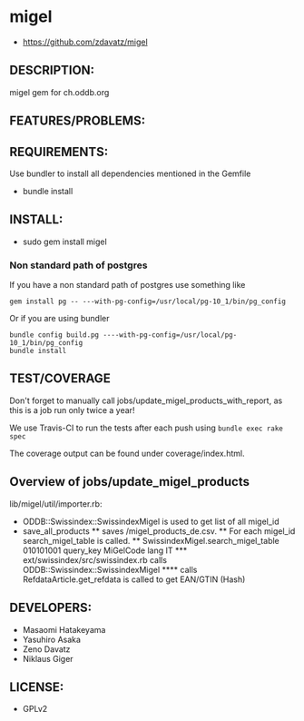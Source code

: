 # migel

* https://github.com/zdavatz/migel

## DESCRIPTION:

migel gem for ch.oddb.org

## FEATURES/PROBLEMS:

## REQUIREMENTS:

Use bundler to install all dependencies mentioned in the Gemfile

* bundle install

## INSTALL:

* sudo gem install migel

### Non standard path of postgres

If you have a non standard path of postgres use something like

    gem install pg -- ---with-pg-config=/usr/local/pg-10_1/bin/pg_config

Or if you are using bundler

    bundle config build.pg ----with-pg-config=/usr/local/pg-10_1/bin/pg_config
    bundle install

## TEST/COVERAGE

Don't forget to manually call  jobs/update_migel_products_with_report, as this is a job run only twice a year!

We use Travis-CI to run the tests after each push using `bundle exec rake spec`

The coverage output can be found under coverage/index.html.

## Overview of jobs/update_migel_products

lib/migel/util/importer.rb:
* ODDB::Swissindex::SwissindexMigel is used to get list of all migel_id
* save_all_products
** saves /migel_products_de.csv.
** For each migel_id search_migel_table is called.
** SwissindexMigel.search_migel_table 010101001 query_key  MiGelCode lang IT
*** ext/swissindex/src/swissindex.rb calls ODDB::Swissindex::SwissindexMigel
**** calls RefdataArticle.get_refdata is called to get EAN/GTIN (Hash)


## DEVELOPERS:

* Masaomi Hatakeyama
* Yasuhiro Asaka
* Zeno Davatz
* Niklaus Giger

## LICENSE:

* GPLv2
